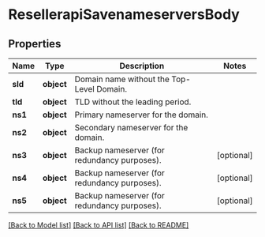 # ResellerapiSavenameserversBody

## Properties
Name | Type | Description | Notes
------------ | ------------- | ------------- | -------------
**sld** | **object** | Domain name without the Top-Level Domain. | 
**tld** | **object** | TLD without the leading period. | 
**ns1** | **object** | Primary nameserver for the domain. | 
**ns2** | **object** | Secondary nameserver for the domain. | 
**ns3** | **object** | Backup nameserver (for redundancy purposes). | [optional] 
**ns4** | **object** | Backup nameserver (for redundancy purposes). | [optional] 
**ns5** | **object** | Backup nameserver (for redundancy purposes). | [optional] 

[[Back to Model list]](../README.md#documentation-for-models) [[Back to API list]](../README.md#documentation-for-api-endpoints) [[Back to README]](../README.md)

